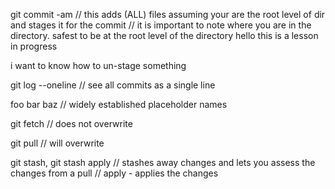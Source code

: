 git commit -am
// this adds (ALL) files assuming your are the root level of dir and stages it for the commit
// it is important to note where you are in the directory. safest to be at the root level of the directory
hello this is a lesson in progress

i want to know how to un-stage something

git log --oneline
// see all commits as a single line

foo bar baz
// widely established placeholder names

git fetch
// does not overwrite

git pull
// will overwrite

git stash, git stash apply
// stashes away changes and lets you assess the changes from a pull
// apply - applies the changes
